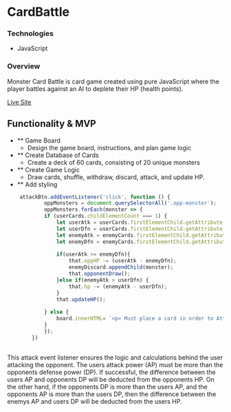# CardBattle

### Technologies
* JavaScript

### Overview
Monster Card Battle is card game created using pure JavaScript where the player battles against an AI to deplete their HP (health points). 

[Live Site](https://sarjil.github.io/CardBattle/)

## Functionality & MVP
* ** Game Board
  * Design the game board, instructions, and plan game logic
* ** Create Database of Cards 
  * Create a deck of 60 cards, consisting of 20 unique monsters
* ** Create Game Logic
  * Draw cards, shuffle, withdraw, discard, attack, and update HP. 
* ** Add styling


```JavaScript
    attackBtn.addEventListener('click', function () {
            oppMonsters = document.querySelectorAll('.opp-monster');
            oppMonsters.forEach(monster => {
            if (userCards.childElementCount === 1) {
                let userAtk = userCards.firstElementChild.getAttribute.Attack
                let userDfn = userCards.firstElementChild.getAttribute.Defense
                let enemyAtk = enemyCards.firstElementChild.getAttribute.Attack
                let enemyDfn = enemyCards.firstElementChild.getAttribute.Defense
                
                if(userAtk >= enemyDfn){
                    that.oppHP -= (userAtk - enemyDfn); 
                    enemyDiscard.appendChild(monster);
                    that.opponentDraw();
                }else if(enemyAtk > userDfn) {
                    that.hp -= (enemyAtk - userDfn); 
                }
                that.updateHP();
                
            } else {
                board.innerHTML= `<p> Must place a card in order to Attack! </p>`
            }
            });
        })
        
```
This attack event listener ensures the logic and calculations behind the user attacking the opponent. The users attack power (AP) must be more than the opponents defense power (DP). 
If successful, the difference between the users AP and opponents DP will be deducted from the opponents HP. On the other hand, if the opponents DP is more than the users AP,
and the opponents AP is more than the users DP, then the difference between the enemys AP and users DP will be deducted from the users HP.


